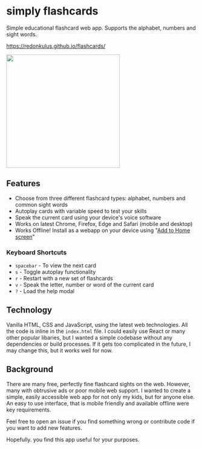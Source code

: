 # simply flashcards

Simple educational flashcard web app. Supports the alphabet, numbers and sight words.

https://redonkulus.github.io/flashcards/

<img src="https://user-images.githubusercontent.com/193272/134744416-522c8a20-d621-48f9-9e68-56f1f309d08b.jpg" width="300">

## Features

- Choose from three different flashcard types: alphabet, numbers and common sight words
- Autoplay cards with variable speed to test your skills
- Speak the current card using your device's voice software
- Works on latest Chrome, Firefox, Edge and Safari (mobile and desktop)
- Works Offline! Install as a webapp on your device using "[Add to Home screen](https://developer.mozilla.org/en-US/docs/Web/Progressive_web_apps/Add_to_home_screen)"

### Keyboard Shortcuts

- `spacebar` - To view the next card
- `s` - Toggle autoplay functionality
- `r` - Restart with a new set of flashcards
- `v` - Speak the letter, number or word of the current card
- `?` - Load the help modal

## Technology

Vanilla HTML, CSS and JavaScript, using the latest web technologies. All the code is inline in the `index.html` file. I could easily use React or many other popular libaries, but I wanted a simple codebase without any dependencies or build processes. If it gets too complicated in the future, I may change this, but it works well for now.

## Background

There are many free, perfectly fine flashcard sights on the web. However, many with obtrusive ads or poor mobile web support. I wanted to create a simple, easily accessible web app for not only my kids, but for anyone else. An easy to use interface, that is mobile friendly and available offline were key requirements.

Feel free to open an issue if you find something wrong or contribute code if you want to add new features.

Hopefully. you find this app useful for your purposes.
